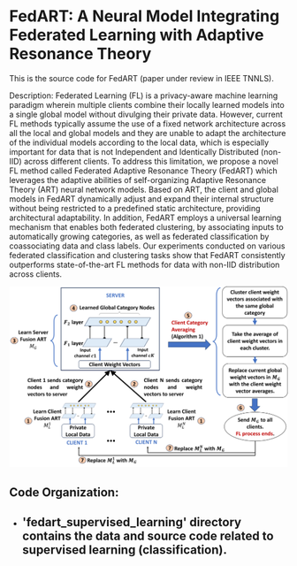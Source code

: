 # FedART: A Neural Model Integrating Federated Learning with Adaptive Resonance Theory
This is the source code for FedART (paper under review in IEEE TNNLS).

Description: Federated Learning (FL) is a privacy-aware machine learning paradigm wherein multiple clients combine their locally learned models into a single global model without divulging their private data. However, current FL methods typically assume the use of a fixed network architecture across all the local and global models and they are unable to adapt the architecture of the individual models according to the local data, which is especially important for data that is not Independent and Identically Distributed (non-IID) across different clients. To address this limitation, we propose a novel FL method called Federated Adaptive Resonance Theory (FedART) which leverages the adaptive abilities of self-organizing Adaptive Resonance Theory (ART) neural network models. Based on ART, the client and global models in FedART dynamically adjust and expand their internal structure without being restricted to a predefined static architecture, providing architectural adaptability. In addition, FedART employs a universal learning mechanism that enables both federated clustering, by associating inputs to automatically growing categories, as well as federated classification by coassociating data and class labels. Our experiments conducted on various federated classification and clustering tasks show that FedART consistently outperforms state-of-the-art FL methods for data with non-IID distribution across clients.

![FedART Federated Learning Architecture](FedART.png)

## Code Organization:
  + 'fedart_supervised_learning' directory contains the data and source code related to supervised learning (classification).
     - 

